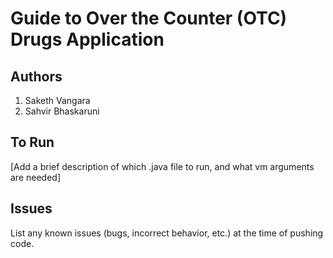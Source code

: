 # Guide to Over the Counter (OTC) Drugs Application

## Authors
1) Saketh Vangara
2) Sahvir Bhaskaruni


## To Run

[Add a brief description of which .java file to run, and what vm arguments are needed]

## Issues

List any known issues (bugs, incorrect behavior, etc.) at the time of pushing code.
